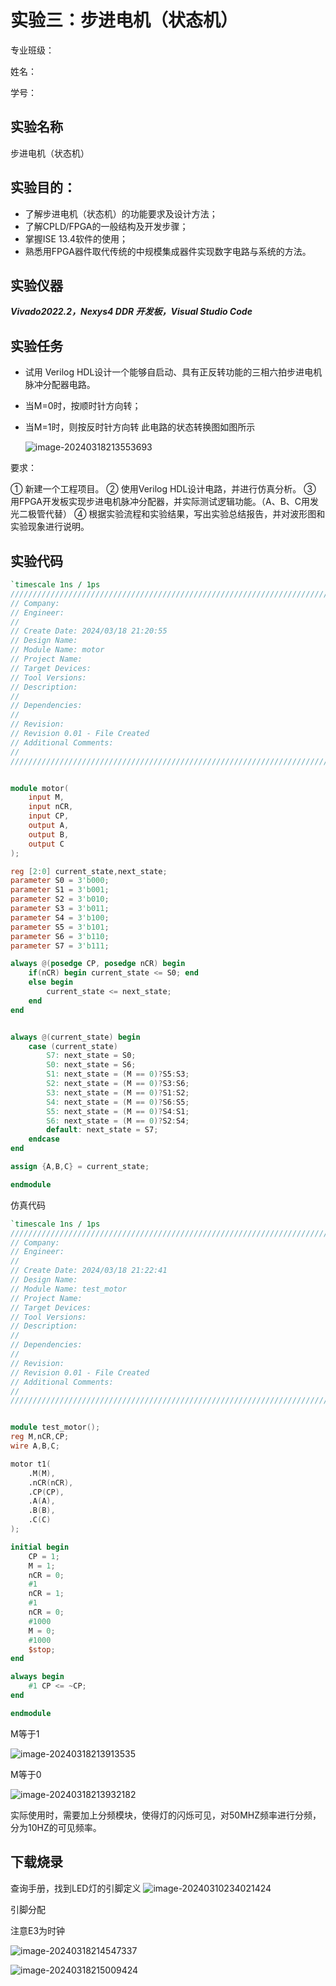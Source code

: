 # 实验三：步进电机（状态机）

专业班级：

姓名：     

学号：     

## 实验名称

步进电机（状态机）

## 实验目的：

- 了解步进电机（状态机）的功能要求及设计方法；
- 了解CPLD/FPGA的一般结构及开发步骤；
- 掌握ISE 13.4软件的使用；
- 熟悉用FPGA器件取代传统的中规模集成器件实现数字电路与系统的方法。

## 实验仪器

***Vivado2022.2，Nexys4 DDR 开发板，Visual Studio Code***

## 实验任务

- 试用 Verilog HDL设计一个能够自启动、具有正反转功能的三相六拍步进电机脉冲分配器电路。

- 当M=0时，按顺时针方向转；

- 当M=1时，则按反时针方向转
  此电路的状态转换图如图所示

  ![image-20240318213553693](https://cdn.jsdelivr.net/gh/SHR-sky/Picture@main/Pic/image-20240318213553693.png)

要求：

① 新建一个工程项目。
② 使用Verilog HDL设计电路，并进行仿真分析。
③ 用FPGA开发板实现步进电机脉冲分配器，并实际测试逻辑功能。（A、B、C用发光二极管代替）
④ 根据实验流程和实验结果，写出实验总结报告，并对波形图和实验现象进行说明。

## 实验代码

```verilog
`timescale 1ns / 1ps
//////////////////////////////////////////////////////////////////////////////////
// Company: 
// Engineer: 
// 
// Create Date: 2024/03/18 21:20:55
// Design Name: 
// Module Name: motor
// Project Name: 
// Target Devices: 
// Tool Versions: 
// Description: 
// 
// Dependencies: 
// 
// Revision:
// Revision 0.01 - File Created
// Additional Comments:
// 
//////////////////////////////////////////////////////////////////////////////////


module motor(
    input M,
    input nCR,
    input CP,
    output A,
    output B,
    output C
);

reg [2:0] current_state,next_state;
parameter S0 = 3'b000;
parameter S1 = 3'b001;
parameter S2 = 3'b010;
parameter S3 = 3'b011;
parameter S4 = 3'b100;
parameter S5 = 3'b101;
parameter S6 = 3'b110;
parameter S7 = 3'b111;

always @(posedge CP, posedge nCR) begin
    if(nCR) begin current_state <= S0; end
    else begin
        current_state <= next_state;
    end
end


always @(current_state) begin
    case (current_state)
        S7: next_state = S0;
        S0: next_state = S6;
        S1: next_state = (M == 0)?S5:S3;
        S2: next_state = (M == 0)?S3:S6;
        S3: next_state = (M == 0)?S1:S2;
        S4: next_state = (M == 0)?S6:S5;
        S5: next_state = (M == 0)?S4:S1;
        S6: next_state = (M == 0)?S2:S4;
        default: next_state = S7;
    endcase
end

assign {A,B,C} = current_state;

endmodule

```



仿真代码

```verilog
`timescale 1ns / 1ps
//////////////////////////////////////////////////////////////////////////////////
// Company: 
// Engineer: 
// 
// Create Date: 2024/03/18 21:22:41
// Design Name: 
// Module Name: test_motor
// Project Name: 
// Target Devices: 
// Tool Versions: 
// Description: 
// 
// Dependencies: 
// 
// Revision:
// Revision 0.01 - File Created
// Additional Comments:
// 
//////////////////////////////////////////////////////////////////////////////////


module test_motor();
reg M,nCR,CP;
wire A,B,C;

motor t1(
    .M(M),
    .nCR(nCR),
    .CP(CP),
    .A(A),
    .B(B),
    .C(C)
);

initial begin
    CP = 1;
    M = 1;
    nCR = 0;
    #1
    nCR = 1;
    #1
    nCR = 0;
    #1000
    M = 0;
    #1000
    $stop;
end

always begin
    #1 CP <= ~CP;
end

endmodule

```


M等于1

![image-20240318213913535](https://cdn.jsdelivr.net/gh/SHR-sky/Picture@main/Pic/image-20240318213913535.png)


M等于0

![image-20240318213932182](https://cdn.jsdelivr.net/gh/SHR-sky/Picture@main/Pic/image-20240318213932182.png)


实际使用时，需要加上分频模块，使得灯的闪烁可见，对50MHZ频率进行分频，分为10HZ的可见频率。



## 下载烧录

查询手册，找到LED灯的引脚定义
![image-20240310234021424](https://cdn.jsdelivr.net/gh/SHR-sky/Picture@main/Pic/image-20240310234021424.png)

引脚分配

注意E3为时钟

![image-20240318214547337](https://cdn.jsdelivr.net/gh/SHR-sky/Picture@main/Pic/image-20240318214547337.png)

![image-20240318215009424](https://cdn.jsdelivr.net/gh/SHR-sky/Picture@main/Pic/image-20240318215009424.png)